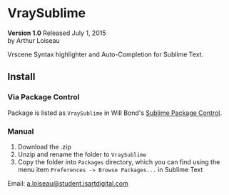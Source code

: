 # VraySublime #
**Version 1.0** Released July 1, 2015  
by Arthur Loiseau

Vrscene Syntax highlighter and Auto-Completion for Sublime Text.

## Install

### Via Package Control

Package is listed as `VraySublime` in Will Bond's [Sublime Package Control](https://packagecontrol.io/).

### Manual

1. Download the .zip
2. Unzip and rename the folder to `VraySublime`
3. Copy the folder into `Packages` directory, which you can find using the menu item `Preferences -> Browse Packages...` in Sublime Text

Email: [a.loiseau@student.isartdigital.com](a.loiseau@student.isartdigital.com) 
